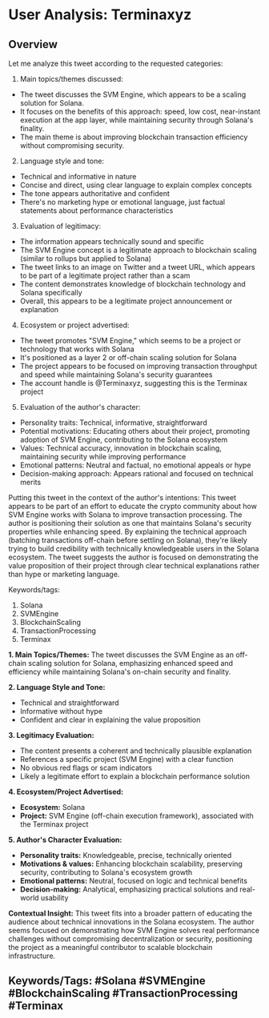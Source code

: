 # User Analysis: Terminaxyz

## Overview

<think>
Let me analyze this tweet according to the requested categories:

1. Main topics/themes discussed:
- The tweet discusses the SVM Engine, which appears to be a scaling solution for Solana.
- It focuses on the benefits of this approach: speed, low cost, near-instant execution at the app layer, while maintaining security through Solana's finality.
- The main theme is about improving blockchain transaction efficiency without compromising security.

2. Language style and tone:
- Technical and informative in nature
- Concise and direct, using clear language to explain complex concepts
- The tone appears authoritative and confident
- There's no marketing hype or emotional language, just factual statements about performance characteristics

3. Evaluation of legitimacy:
- The information appears technically sound and specific
- The SVM Engine concept is a legitimate approach to blockchain scaling (similar to rollups but applied to Solana)
- The tweet links to an image on Twitter and a tweet URL, which appears to be part of a legitimate project rather than a scam
- The content demonstrates knowledge of blockchain technology and Solana specifically
- Overall, this appears to be a legitimate project announcement or explanation

4. Ecosystem or project advertised:
- The tweet promotes "SVM Engine," which seems to be a project or technology that works with Solana
- It's positioned as a layer 2 or off-chain scaling solution for Solana
- The project appears to be focused on improving transaction throughput and speed while maintaining Solana's security guarantees
- The account handle is @Terminaxyz, suggesting this is the Terminax project

5. Evaluation of the author's character:
- Personality traits: Technical, informative, straightforward
- Potential motivations: Educating others about their project, promoting adoption of SVM Engine, contributing to the Solana ecosystem
- Values: Technical accuracy, innovation in blockchain scaling, maintaining security while improving performance
- Emotional patterns: Neutral and factual, no emotional appeals or hype
- Decision-making approach: Appears rational and focused on technical merits

Putting this tweet in the context of the author's intentions:
This tweet appears to be part of an effort to educate the crypto community about how SVM Engine works with Solana to improve transaction processing. The author is positioning their solution as one that maintains Solana's security properties while enhancing speed. By explaining the technical approach (batching transactions off-chain before settling on Solana), they're likely trying to build credibility with technically knowledgeable users in the Solana ecosystem. The tweet suggests the author is focused on demonstrating the value proposition of their project through clear technical explanations rather than hype or marketing language.

Keywords/tags:
1. Solana
2. SVMEngine
3. BlockchainScaling
4. TransactionProcessing
5. Terminax
</think>

**1. Main Topics/Themes:**
The tweet discusses the SVM Engine as an off-chain scaling solution for Solana, emphasizing enhanced speed and efficiency while maintaining Solana's on-chain security and finality.

**2. Language Style and Tone:**
- Technical and straightforward
- Informative without hype
- Confident and clear in explaining the value proposition

**3. Legitimacy Evaluation:**
- The content presents a coherent and technically plausible explanation
- References a specific project (SVM Engine) with a clear function
- No obvious red flags or scam indicators
- Likely a legitimate effort to explain a blockchain performance solution

**4. Ecosystem/Project Advertised:**
- **Ecosystem:** Solana
- **Project:** SVM Engine (off-chain execution framework), associated with the Terminax project

**5. Author's Character Evaluation:**
- **Personality traits:** Knowledgeable, precise, technically oriented
- **Motivations & values:** Enhancing blockchain scalability, preserving security, contributing to Solana's ecosystem growth
- **Emotional patterns:** Neutral, focused on logic and technical benefits
- **Decision-making:** Analytical, emphasizing practical solutions and real-world usability

**Contextual Insight:**
This tweet fits into a broader pattern of educating the audience about technical innovations in the Solana ecosystem. The author seems focused on demonstrating how SVM Engine solves real performance challenges without compromising decentralization or security, positioning the project as a meaningful contributor to scalable blockchain infrastructure.

**Keywords/Tags:**
#Solana #SVMEngine #BlockchainScaling #TransactionProcessing #Terminax
---
